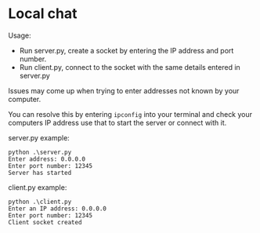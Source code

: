 # Local chat

Usage:

- Run server.py, create a socket by entering the IP address and port number.
- Run client.py, connect to the socket with the same details entered in server.py

Issues may come up when trying to enter addresses not known by your computer.

You can resolve this by entering `ipconfig` into your terminal and check your computers IP address use that to start the server or connect with it.

server.py example:
```
python .\server.py
Enter address: 0.0.0.0
Enter port number: 12345
Server has started
```

client.py example:
```
python .\client.py
Enter an IP address: 0.0.0.0
Enter port number: 12345
Client socket created
```
